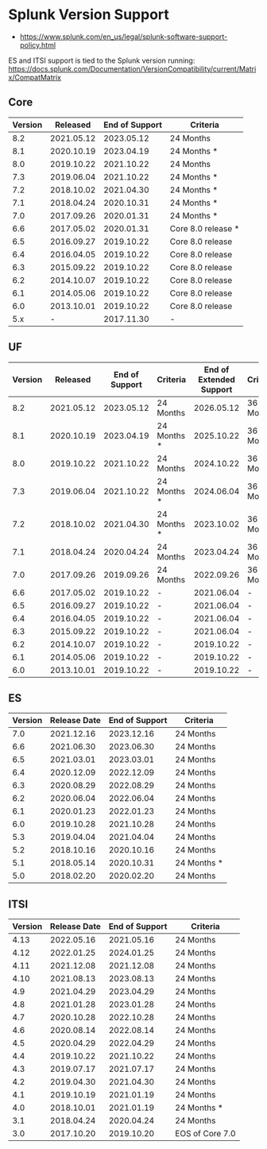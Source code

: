 # Splunk Version Support

- https://www.splunk.com/en_us/legal/splunk-software-support-policy.html

ES and ITSI support is tied to the Splunk version running: https://docs.splunk.com/Documentation/VersionCompatibility/current/Matrix/CompatMatrix

## Core

| Version | Released | End of Support | Criteria |
| ------- | -------- | -------------- | -------- |
| 8.2 | 2021.05.12 | 2023.05.12 | 24 Months   |
| 8.1 | 2020.10.19 | 2023.04.19 | 24 Months * |
| 8.0 | 2019.10.22 | 2021.10.22 | 24 Months   |
| 7.3 | 2019.06.04 | 2021.10.22 | 24 Months * |
| 7.2 | 2018.10.02 | 2021.04.30 | 24 Months * |
| 7.1 | 2018.04.24 | 2020.10.31 | 24 Months * |
| 7.0 | 2017.09.26 | 2020.01.31 | 24 Months * |
| 6.6 | 2017.05.02 | 2020.01.31 | Core 8.0 release * |
| 6.5 | 2016.09.27 | 2019.10.22 | Core 8.0 release   |
| 6.4 | 2016.04.05 | 2019.10.22 | Core 8.0 release   |
| 6.3 | 2015.09.22 | 2019.10.22 | Core 8.0 release   |
| 6.2 | 2014.10.07 | 2019.10.22 | Core 8.0 release   |
| 6.1 | 2014.05.06 | 2019.10.22 | Core 8.0 release   |
| 6.0 | 2013.10.01 | 2019.10.22 | Core 8.0 release   |
| 5.x | -          | 2017.11.30 | - |

## UF

| Version | Released | End of Support | Criteria | End of Extended Support | Criteria |
| ------- | -------- | -------------- | -------- | ----------------------- | -------- |
| 8.2 | 2021.05.12 | 2023.05.12 | 24 Months   | 2026.05.12 | 36 Months |
| 8.1 | 2020.10.19 | 2023.04.19 | 24 Months * | 2025.10.22 | 36 Months |
| 8.0 | 2019.10.22 | 2021.10.22 | 24 Months   | 2024.10.22 | 36 Months |
| 7.3 | 2019.06.04 | 2021.10.22 | 24 Months * | 2024.06.04 | 36 Months |
| 7.2 | 2018.10.02 | 2021.04.30 | 24 Months * | 2023.10.02 | 36 Months |
| 7.1 | 2018.04.24 | 2020.04.24 | 24 Months   | 2023.04.24 | 36 Months |
| 7.0 | 2017.09.26 | 2019.09.26 | 24 Months   | 2022.09.26 | 36 Months |
| 6.6 | 2017.05.02 | 2019.10.22 | -           | 2021.06.04 | -         |
| 6.5 | 2016.09.27 | 2019.10.22 | -           | 2021.06.04 | -         |
| 6.4 | 2016.04.05 | 2019.10.22 | -           | 2021.06.04 | -         |
| 6.3 | 2015.09.22 | 2019.10.22 | -           | 2021.06.04 | -         |
| 6.2 | 2014.10.07 | 2019.10.22 | -           | 2019.10.22 | -         |
| 6.1 | 2014.05.06 | 2019.10.22 | -           | 2019.10.22 | -         |
| 6.0 | 2013.10.01 | 2019.10.22 | -           | 2019.10.22 | -         |

## ES

| Version | Release Date | End of Support | Criteria |
| ------- | ------------ | -------------- | -------- |
| 7.0 | 2021.12.16 | 2023.12.16 | 24 Months   |
| 6.6 | 2021.06.30 | 2023.06.30 | 24 Months   |
| 6.5 | 2021.03.01 | 2023.03.01 | 24 Months   |
| 6.4 | 2020.12.09 | 2022.12.09 | 24 Months   |
| 6.3 | 2020.08.29 | 2022.08.29 | 24 Months   |
| 6.2 | 2020.06.04 | 2022.06.04 | 24 Months   |
| 6.1 | 2020.01.23 | 2022.01.23 | 24 Months   |
| 6.0 | 2019.10.28 | 2021.10.28 | 24 Months   |
| 5.3 | 2019.04.04 | 2021.04.04 | 24 Months   |
| 5.2 | 2018.10.16 | 2020.10.16 | 24 Months   |
| 5.1 | 2018.05.14 | 2020.10.31 | 24 Months * |
| 5.0 | 2018.02.20 | 2020.02.20 | 24 Months   |

## ITSI

| Version | Release Date | End of Support | Criteria |
| ------- | ------------ | -------------- | -------- |
| 4.13 | 2022.05.16 | 2021.05.16 | 24 Months   |
| 4.12 | 2022.01.25 | 2024.01.25 | 24 Months   |
| 4.11 | 2021.12.08 | 2021.12.08 | 24 Months   |
| 4.10 | 2021.08.13 | 2023.08.13 | 24 Months   |
| 4.9  | 2021.04.29 | 2023.04.29 | 24 Months   |
| 4.8  | 2021.01.28 | 2023.01.28 | 24 Months   |
| 4.7  | 2020.10.28 | 2022.10.28 | 24 Months   |
| 4.6  | 2020.08.14 | 2022.08.14 | 24 Months   |
| 4.5  | 2020.04.29 | 2022.04.29 | 24 Months   |
| 4.4  | 2019.10.22 | 2021.10.22 | 24 Months   |
| 4.3  | 2019.07.17 | 2021.07.17 | 24 Months   |
| 4.2  | 2019.04.30 | 2021.04.30 | 24 Months   |
| 4.1  | 2019.10.19 | 2021.01.19 | 24 Months   |
| 4.0  | 2018.10.01 | 2021.01.19 | 24 Months * |
| 3.1  | 2018.04.24 | 2020.04.24 | 24 Months   |
| 3.0  | 2017.10.20 | 2019.10.20 | EOS of Core 7.0 |
